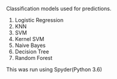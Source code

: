 Classification models used for predictions.
1. Logistic Regression
2. KNN
3. SVM
4. Kernel SVM
5. Naive Bayes
6. Decision Tree
7. Random Forest

This was run using Spyder(Python 3.6)
